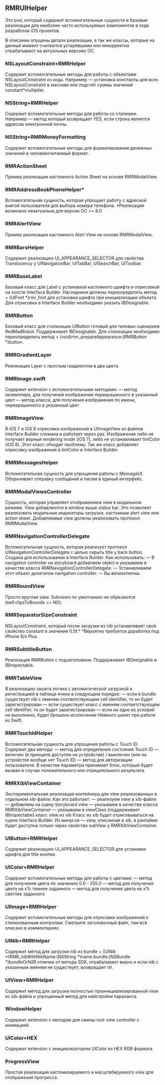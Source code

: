 ## RMRUIHelper
Это pod, который содержит вспомогательные сущности и базовые реализации для наиболее часто используемых компонентов в ходе разработки iOS проектов.

В описании опущены детали реализации, а так же классы, которые на данный момент считаются устаревшими или некорректно отрабатывают на актуальных версиях ОС.

### NSLayoutConstraint+RMRHelper
Содержит вспомогательные методы для работы с объектами NSLayoutConstraint из кода. Например — установка константы для всех NSLayoutConstraint в массиве или подсчёт суммы значений constant*multiplier.

### NSString+RMRHelper
Содержит вспомогательные методы для работы со строками. Например — метод который возвращает YES, если строка является адресом электронной почты.

### NSString+RMRMoneyFormatting
Содержит вспомогательные методы для форматирования денежных значений в человекочитаемый формат.

### RMRActionSheet
Пример реализации кастомного Action Sheet на основе RMRModalView.

### RMRAddressBookPhoneHelper*
Вспомогательная сущность, которая упрощает работу с адресной книгой пользователя для выбора номера телефона.
*Реализация возможно неактуальна для версии ОС >= 8.0

### RMRAlertView
Пример реализации кастомного Alert View на основе RMRModalView.

### RMRBarsHelper
Содержит реализацию UI_APPEARANCE_SELECTOR для свойства Translucency у UINavigationBar, UITabBar, UISearchBar, UIToolbar.

### RMRBaseLabel
Базовый класс для Label с установкой кастомного шрифта и отрисовкой на холсте Interface Builder. Наследники должны переопределить метод + (UIFont *)rmr_font для установки шрифта при инициализации объекта. Для отрисовки в Interface Builder необходимо указать IBDesignable.

### RMRButton
Базовый класс для стилизации UIButton готовый для типовых сценариев RedMadRobot. 
Поддерживает IBDesignable.
Для стилизации необходимо переопределить метод + (void)rmr_prepareAppearance:(RMRButton *)button.

### RMRGradientLayer
Реализация Layer с простым градиентом в два цвета.

### RMRImage.swift
Содержит extension с вспомогательными методами:
— метод экземпляра, для получения изображения перекрашенного в указанный цвет
— метод класса, для получения изображения по имени, перекрашенного в указанный цвет

### RMRImageView
В iOS 7 и iOS 8 отрисовка изображений в UIImageView из файлов Interface Builder сломана и работает через раз. Изображение либо не получает верный rendering mode (iOS 7), либо не устанавливает tintColor (iOS 8). Этот класс обходит проблему.
Так же класс добавляет отрисовку изображения в tintColor в Interface Builder.
### RMRMessagesHelper
Вспомогательная сущность для упрощения работы с MessageUI. Оборачивает отправку сообщений и писем в единый интерфейс.

### RMRModalViewsController
Сущность, которая управляет отображением view в модальном режиме. View добавляются в window выше status bar. Это позволяет реализовать модальные индикаторы загрузки, кастомные alert view или action sheet. Добавляемые view должны реализовать протокол RMRModalView.

### RMRNavigationControllerDelegate
Вспомогательная сущность, которая реализует протокол UINavigationControllerDelegate с целью скрыть title у back button. Создана для использования в Interface Builder. 
Как использовать:
— В navigation controller на storyboard добавляем object и указываем в качестве класса RMRNavigationControllerDelegate. 
— Устанавливаем этот объект делегатом navigation controller.
— Вы великолепны.

### RMRRoundView
Просто круглая view. Subviews по умолчанию не обрезаются (self.clipsToBounds == NO).

### RMRSeparatorSizeConstraint
NSLayoutConstraint, который после загрузки из nib устанавливает своё свойство constant в значение 0.5f.*
*Вероятно требуется доработка под iPhone 6/s Plus.

### RMRSubtitleButton
Реализация RMRButton с подзаголовком. Поддерживает IBDesignable и IBInspectable.

### RMRTableView
В реализацию зашита логика с автоматической загрузкой и регистрацией в таблице ячеек в следующем порядке:
— если в bundle существует nib с именем соответствующим cell identifier, то он будет зарегистрирован
— если существует класс с именем соответствующем cell identifier,
 то он будет зарегистрирован
— если ни одно из условий не выполнено, будет брошено исключение
Немного шалит при работе из Swift.

### RMRTouchIdHelper
Вспомогательная сущность для упрощения работы с Touch ID. Содержит два метода:
— метод для определения состояния Touch ID — включен (в принципе доступен на устройстве) / выключен (или на устройстве вообще нет Touch ID)
— метод для авторизации пользователя. В качестве параметра принимает блок, который будет вызван в случае положительного или отрицательного результата.

### RMRXibViewContainer
Экспериментальная реализация контейнера для view реализованных в отдельном xib-файле. Как это работает:
— реализуем view в xib-файле
— добавляем на сцену storyboard view
— указываем в качестве класса RMRXibViewContainer
— указываем в viewClass (поддерживает IBInspectable) класс view из xib
Класс из xib будет отрисовываться на сцене Interface Builder.
Из минусов — view, описанная в xib, в рантайме будет доступна только через свойство subView у RMRXibViewContainer.

### UIButton+RMRHelper
Содержит реализацию UI_APPEARANCE_SELECTOR для установки шрифта для title кнопки.

### UIColor+RMRHelper
Содержит вспомогательные методы для работы с цветами:
— метод для получения цвета по значению 0.0 - 255.0
— метод для получения цвета на x% темнее заданного
— метод для получения цвета на x% светлее заданного

### UIImage+RMRHelper
Содержит вспомогательные методы для отрисовки изображений к стилизованным контролам. Смотрите заголовочный файл, там всё описано в комментариях.

### UINib+RMRHelper
Содержит метод для загрузки nib из bundle + (UINib *)RMR_nibWithNibName:(NSString *)name bundle:(NSBundle *)bundleOrNilВ отличие от метода SDK, отрабатывает верно и если nib с указанным именем не существует, возвращает nil. 

### UIView+RMRHelper
Содержит метод для загрузки полностью проинициализированной view из xib-файла и упрощенный метод для найстройки паралакса.

### WindowHelper
Содержит extension с методом для смены root view controller с анимацией.

### UIColor+HEX
Содержит extension с инициализатором UIColor из HEX RGB формата.

### ProgressView
Простая реализация кастомизируемого и масштабируемого view для отображения прогресса.
